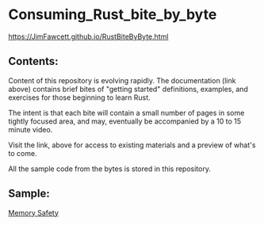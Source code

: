 
# Consuming_Rust_bite_by_byte<br />

https://JimFawcett.github.io/RustBiteByByte.html

## Contents:

Content of this repository is evolving rapidly.  The documentation (link above) contains brief bites of "getting started" definitions, examples, and exercises for those beginning to learn Rust.

The intent is that each bite will contain a small number of pages in some tightly focused area, and may, eventually
be accompanied by a 10 to 15 minute video.

Visit the link, above for access to existing materials and a preview of what's to come.

All the sample code from the bytes is stored in this repository.

## Sample:

<a href="https://jimfawcett.github.io/Resources/RustBites/RustBites_Safety.html">Memory Safety</a>


